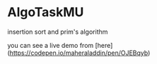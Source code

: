 # AlgoTaskMU
insertion sort and prim's algorithm

you can see a live demo from [here] (https://codepen.io/maheraladdin/pen/OJEBqyb)
